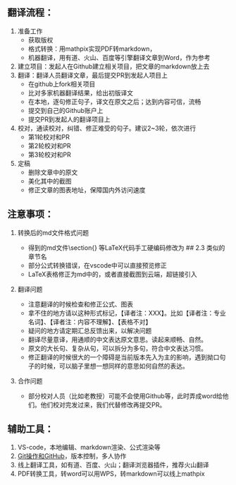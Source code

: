 ## 翻译流程：

1. 准备工作
    - 获取版权
    - 格式转换：用mathpix实现PDF转markdown，
    - 机器翻译，用有道、火山、百度等引擎翻译文章到Word，作为参考
2. 建立项目：发起人在Github建立相关项目，把文章的markdown放上去
3. 翻译：翻译人员翻译文章，最后提交PR到发起人项目上
    - 在github上fork相关项目
    - 比对多家机器翻译结果，给出初版译文
    - 在本地，逐句修正句子，译文在原文之后；达到内容可信，流畅
    - 提交到自己的Github账户上
    - 提交PR到发起人的翻译项目上
4. 校对，通读校对，纠错、修正难受的句子。建议2~3轮，依次进行
    - 第1轮校对和PR
    - 第2轮校对和PR
    - 第3轮校对和PR
5. 定稿
    - 删除文章中的原文
    - 美化其中的截图
    - 修正文章的图表地址，保障国内外访问速度    


## 注意事项：

1. 转换后的md文件格式问题
    - 得到的md文件\section{} 等LaTeX代码手工硬编码修改为 ## 2.3 类似的章节名
    - 部分公式转换错误，在vscode中可以直接预览修正
    - LaTeX表格修正为md中的，或者直接截图到云端，超链接引入
2. 翻译问题
    - 注意翻译的时候检查和修正公式、图表
    - 拿不住的地方请以这种形式标记，【译者注：XXX】。比如【译者注：专业名词】、【译者注：内容不理解】、【表格不对】
    - 疑问的地方请定期汇总反馈出来，以解决问题
    - 翻译尽量意译，用通顺的中文表达原文意思。读起来顺畅、自然。
    - 原文的大长句、复杂从句，可以拆分为多句，符合中文表达习惯。
    - 修正翻译的时候很大的一个障碍是当前版本先入为主的影响，遇到拗口句子的时候，可以脑子里想一想同样的意思如何自然的表达。

3. 合作问题
    - 部分校对人员（比如老教授）可能不会使用Github等，此时弄成word给他们。他们校对完发过来，我们代替修改再提交PR。


## 辅助工具：

1. VS-code，本地编辑、markdown渲染、公式渲染等
2. [Git操作和GitHub](https://chinese.freecodecamp.org/news/how-to-make-your-first-pull-request-on-github/)，版本控制，多人协作
3. 线上翻译工具，如有道、百度、火山；翻译浏览器插件，推荐火山翻译
4. PDF转换工具，转word可以用WPS，转markdown可以线上mathpix
 
